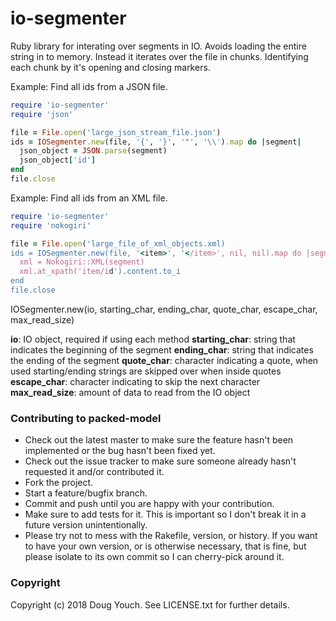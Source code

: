 # io-segmenter

Ruby library for interating over segments in IO.  Avoids loading the entire string in to memory.  Instead it iterates over the file in chunks.  Identifying each chunk by it's opening and closing markers.



Example: Find all ids from a JSON file.

```ruby
require 'io-segmenter'
require 'json'

file = File.open('large_json_stream_file.json')
ids = IOSegmenter.new(file, '{', '}', '"', '\\').map do |segment|
  json_object = JSON.parse(segment)
  json_object['id']
end
file.close
```
Example: Find all ids from an XML file.

```ruby
require 'io-segmenter'
require 'nokogiri'

file = File.open('large_file_of_xml_objects.xml)
ids = IOSegmenter.new(file, '<item>', '</item>', nil, nil).map do |segment|
  xml = Nokogiri::XML(segment)
  xml.at_xpath('item/id').content.to_i
end
file.close
```

IOSegmenter.new(io, starting_char, ending_char, quote_char, escape_char, max_read_size)

**io**: IO object, required if using each method
**starting_char**: string that indicates the beginning of the segment
**ending_char**: string that indicates the ending of the segment
**quote_char**: character indicating a quote, when used starting/ending strings are skipped over when inside quotes
**escape_char**: character indicating to skip the next character
**max_read_size**: amount of data to read from the IO object

### Contributing to packed-model
 
* Check out the latest master to make sure the feature hasn't been implemented or the bug hasn't been fixed yet.
* Check out the issue tracker to make sure someone already hasn't requested it and/or contributed it.
* Fork the project.
* Start a feature/bugfix branch.
* Commit and push until you are happy with your contribution.
* Make sure to add tests for it. This is important so I don't break it in a future version unintentionally.
* Please try not to mess with the Rakefile, version, or history. If you want to have your own version, or is otherwise necessary, that is fine, but please isolate to its own commit so I can cherry-pick around it.

### Copyright

Copyright (c) 2018 Doug Youch. See LICENSE.txt for
further details.

